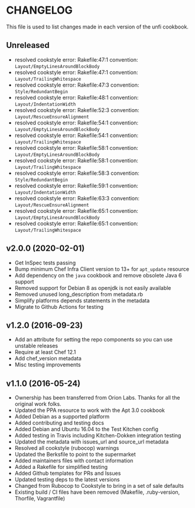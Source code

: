 # CHANGELOG

This file is used to list changes made in each version of the unfi cookbook.

## Unreleased

- resolved cookstyle error: Rakefile:47:1 convention: `Layout/EmptyLinesAroundBlockBody`
- resolved cookstyle error: Rakefile:47:1 convention: `Layout/TrailingWhitespace`
- resolved cookstyle error: Rakefile:47:3 convention: `Style/RedundantBegin`
- resolved cookstyle error: Rakefile:48:1 convention: `Layout/IndentationWidth`
- resolved cookstyle error: Rakefile:52:3 convention: `Layout/RescueEnsureAlignment`
- resolved cookstyle error: Rakefile:54:1 convention: `Layout/EmptyLinesAroundBlockBody`
- resolved cookstyle error: Rakefile:54:1 convention: `Layout/TrailingWhitespace`
- resolved cookstyle error: Rakefile:58:1 convention: `Layout/EmptyLinesAroundBlockBody`
- resolved cookstyle error: Rakefile:58:1 convention: `Layout/TrailingWhitespace`
- resolved cookstyle error: Rakefile:58:3 convention: `Style/RedundantBegin`
- resolved cookstyle error: Rakefile:59:1 convention: `Layout/IndentationWidth`
- resolved cookstyle error: Rakefile:63:3 convention: `Layout/RescueEnsureAlignment`
- resolved cookstyle error: Rakefile:65:1 convention: `Layout/EmptyLinesAroundBlockBody`
- resolved cookstyle error: Rakefile:65:1 convention: `Layout/TrailingWhitespace`

## v2.0.0 (2020-02-01)

- Get InSpec tests passing
- Bump minimum Chef Infra Client version to 13+ for `apt_update` resource
- Add dependency on the `java` cookbook and remove obsolete Java 6 support
- Removed support for Debian 8 as openjdk is not easily available
- Removed unused long_description from metadata.rb
- Simplify platforms depends statements in the metadata
- Migrate to Github Actions for testing

## v1.2.0 (2016-09-23)

- Add an attribute for setting the repo components so you can use unstable releases
- Require at least Chef 12.1
- Add chef_version metadata
- Misc testing improvements

## v1.1.0 (2016-05-24)

- Ownership has been transferred from Orion Labs. Thanks for all the original work folks.
- Updated the PPA resource to work with the Apt 3.0 cookbook
- Added Debian as a supported platform
- Added contributing and testing docs
- Added Debian and Ubuntu 16.04 to the Test Kitchen config
- Added testing in Travis including Kitchen-Dokken integration testing
- Updated the metadata with issues_url and source_url metadata
- Resolved all cookstyle (rubocop) warnings
- Updated the Berksfile to point to the supermarket
- Added maintainers files with contact information
- Added a Rakefile for simplified testing
- Added Github templates for PRs and Issues
- Updated testing deps to the latest versions
- Changed from Rubocop to Cookstyle to bring in a set of sale defaults
- Existing build / CI files have been removed (Makefile, .ruby-version, Thorfile, Vagrantfile)
